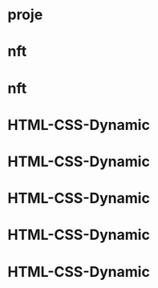 # proje
# nft
# nft
# HTML-CSS-Dynamic
# HTML-CSS-Dynamic
# HTML-CSS-Dynamic
# HTML-CSS-Dynamic
# HTML-CSS-Dynamic
